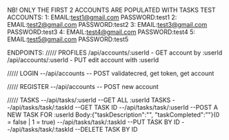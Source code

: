 

NB! ONLY THE FIRST 2 ACCOUNTS ARE POPULATED WITH TASKS
 TEST ACCOUNTS:
 1: EMAIL:test1@gmail.com PASSWORD:test1
 2: EMAIL:test2@gmail.com PASSWORD:test2
 3: EMAIL:test3@gmail.com PASSWORD:test3
 4: EMAIL:test4@gmail.com PASSWORD:test4
 5: EMAIL:test5@gmail.com PASSWORD:test5

 ENDPOINTS:
///// PROFILES
/api/accounts/:userId - GET account by :userId
/api/accounts/:userId - PUT edit account with :userId

///// LOGIN
--/api/accounts -- POST validatecred, get token, get account

///// REGISTER
--/api/accounts -- POST new account

 ///// TASKS
 --/api/tasks/:userId  --GET ALL :userId TASKS
 --/api/tasks/task/:taskId  --GET TASK ID
 --/api/tasks/task/:userId --POST A NEW TASK FOR :userId 
    Body:{"taskDescription":"", "taskCompleted":""}(0 = false | 1 = true) 
--/api/tasks/task/:taskId --PUT TASK BY ID
--/api/tasks/task/:taskId --DELETE TASK BY ID

